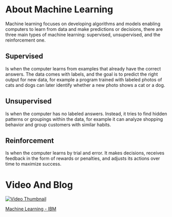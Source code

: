 # About Machine Learning  
Machine learning focuses on developing algorithms and models enabling computers to learn from data and make predictions or decisions, there are three main types of machine learning: supervised, unsupervised, and the reinforcement one.  

## Supervised
Is when the computer learns from examples that already have the correct answers. The data comes with labels, and the goal is to predict the right output for new data, for example a program trained with labeled photos of cats and dogs can later identify whether a new photo shows a cat or a dog.  

## Unsupervised  
Is when the computer has no labeled answers. Instead, it tries to find hidden patterns or groupings within the data, for example it can analyze shopping behavior and group customers with similar habits.  

## Reinforcement  
Is when the computer learns by trial and error. It makes decisions, receives feedback in the form of rewards or penalties, and adjusts its actions over time to maximize success.  



# Video And Blog  
[![Video Thumbnail](https://img.youtube.com/vi/x3KOCphRltk/maxresdefault.jpg)](https://www.youtube.com/watch?v=x3KOCphRltk)

[Machine Learning - IBM](https://www.ibm.com/think/topics/machine-learning-types)
